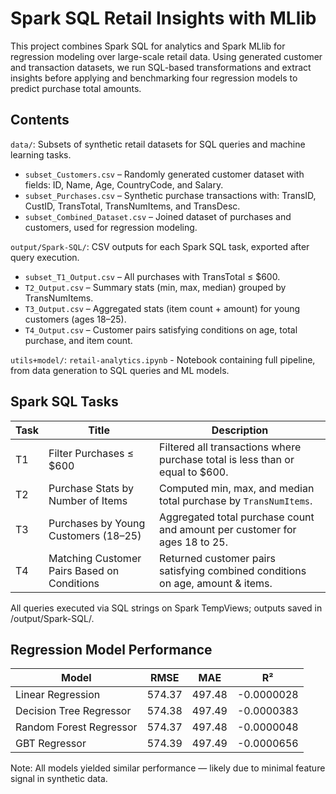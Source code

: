 # Spark SQL Retail Insights with MLlib

This project combines Spark SQL for analytics and Spark MLlib for regression modeling over large-scale retail data. Using generated customer and transaction datasets, we run SQL-based transformations and extract insights before applying and benchmarking four regression models to predict purchase total amounts.

## Contents  

`data/`: Subsets of synthetic retail datasets for SQL queries and machine learning tasks.  
- `subset_Customers.csv` – Randomly generated customer dataset with fields: ID, Name, Age, CountryCode, and Salary.  
- `subset_Purchases.csv` – Synthetic purchase transactions with: TransID, CustID, TransTotal, TransNumItems, and TransDesc.
- `subset_Combined_Dataset.csv` – Joined dataset of purchases and customers, used for regression modeling.

`output/Spark-SQL/`: CSV outputs for each Spark SQL task, exported after query execution.  
- `subset_T1_Output.csv` – All purchases with TransTotal ≤ $600.
- `T2_Output.csv` – Summary stats (min, max, median) grouped by TransNumItems.
- `T3_Output.csv` – Aggregated stats (item count + amount) for young customers (ages 18–25).
- `T4_Output.csv` – Customer pairs satisfying conditions on age, total purchase, and item count.

`utils+model/`: `retail-analytics.ipynb` - Notebook containing full pipeline, from data generation to SQL queries and ML models.  

## Spark SQL Tasks  

| **Task** | **Title**                                   | **Description**                                                                |
| -------- | ------------------------------------------- | ------------------------------------------------------------------------------ |
| T1       | Filter Purchases ≤ \$600                    | Filtered all transactions where purchase total is less than or equal to \$600. |
| T2       | Purchase Stats by Number of Items           | Computed min, max, and median total purchase by `TransNumItems`.               |
| T3       | Purchases by Young Customers (18–25)        | Aggregated total purchase count and amount per customer for ages 18 to 25.     |
| T4       | Matching Customer Pairs Based on Conditions | Returned customer pairs satisfying combined conditions on age, amount & items. |

All queries executed via SQL strings on Spark TempViews; outputs saved in /output/Spark-SQL/.   

## Regression Model Performance
| **Model**               | **RMSE** | **MAE** | **R²**     |
| ----------------------- | -------- | ------- | ---------- |
| Linear Regression       | 574.37   | 497.48  | -0.0000028 |
| Decision Tree Regressor | 574.38   | 497.49  | -0.0000383 |
| Random Forest Regressor | 574.37   | 497.48  | -0.0000048 |
| GBT Regressor           | 574.39   | 497.49  | -0.0000656 |

Note: All models yielded similar performance — likely due to minimal feature signal in synthetic data.
